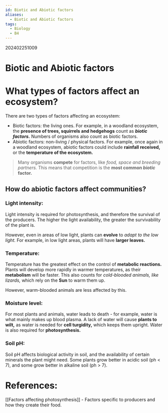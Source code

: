 ```yaml
---
id: Biotic and Abiotic factors
aliases:
  - Biotic and Abiotic factors
tags:
  - Biology
  - B4
---
```

202402251009

# Biotic and Abiotic factors

# What types of factors affect an ecosystem?

There are two types of factors affecting an ecosystem:

- Biotic factors: the living ones. For example, in a woodland ecosystem, the **presence of trees, squirrels and hedgehogs** count as ***biotic factors.*** Numbers of organisms also count as biotic factors.
- Abiotic factors: non-living / physical factors. For example, once again in a woodland ecosystem, abiotic factors could include **rainfall received,** or the **temperature of the ecosystem.** 

> Many organisms **compete** for factors, like *food, space and breeding partners.* This means that competition is the **most common *biotic* factor.** 

## How do **abiotic factors** affect communities?

### Light intensity:

Light intensity is required for photosynthesis, and therefore the survival of the producers. The higher the light availability, the greater the survivability of the plant is.

However, even in areas of low light, plants can **evolve** to *adapt to the low light.* For example, in low light areas, plants will have **larger leaves.** 

### Temperature:

Temperature has the greatest effect on the control of **metabolic reactions.** Plants will develop more rapidly in warmer temperatures, as their **metabolism** will be faster. This also counts for *cold-blooded animals, like lizards,* which rely on the **Sun** to warm them up.

However, warm-blooded animals are less affected by this.

### Moisture level:

For most plants and animals, water leads to death - for example, water is what mainly makes up blood plasma. A lack of water will cause **plants to wilt,** as water is needed for **cell turgidity,** which keeps them upright. Water is also required for **photosynthesis.** 

### Soil pH:

Soil pH affects biological activity in soil, and the availability of certain minerals the plant might need. Some plants grow better in acidic soil (ph < 7), and some grow better in alkaline soil (ph > 7).

# **References:** 
[[Factors affecting photosynthesis]] - Factors specific to producers and how they create their food.
